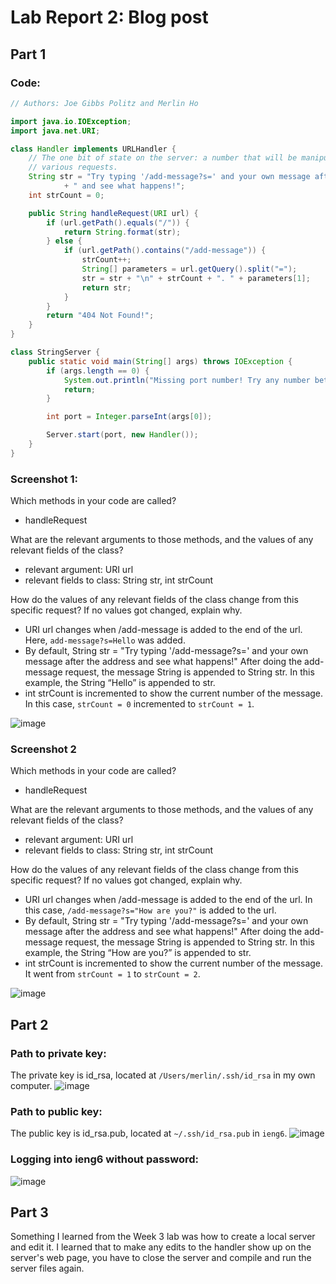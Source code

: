 # **Lab Report 2: Blog post**
## Part 1
### Code:

```java
// Authors: Joe Gibbs Politz and Merlin Ho

import java.io.IOException;
import java.net.URI;

class Handler implements URLHandler {
    // The one bit of state on the server: a number that will be manipulated by
    // various requests.
    String str = "Try typing '/add-message?s=' and your own message after the address"
            + " and see what happens!";
    int strCount = 0;

    public String handleRequest(URI url) {
        if (url.getPath().equals("/")) {
            return String.format(str);
        } else {
            if (url.getPath().contains("/add-message")) {
                strCount++;
                String[] parameters = url.getQuery().split("=");
                str = str + "\n" + strCount + ". " + parameters[1];
                return str;
            }
        }
        return "404 Not Found!";
    }
}

class StringServer {
    public static void main(String[] args) throws IOException {
        if (args.length == 0) {
            System.out.println("Missing port number! Try any number between 1024 to 49151");
            return;
        }

        int port = Integer.parseInt(args[0]);

        Server.start(port, new Handler());
    }
}
```

### Screenshot 1:

Which methods in your code are called?

- handleRequest

What are the relevant arguments to those methods, and the values of any relevant fields of the class?

- relevant argument: URI url
- relevant fields to class: String str, int strCount

How do the values of any relevant fields of the class change from this specific request? If no values got changed, explain why.

- URI url changes when /add-message is added to the end of the url. Here, `add-message?s=Hello` was added.
- By default, String str = "Try typing '/add-message?s=' and your own message after the address and see what happens!" After doing the add-message request, the message String is appended to String str. In this example, the String “Hello” is appended to str.
- int strCount is incremented to show the current number of the message. In this case, `strCount = 0` incremented to `strCount = 1`.

![image](https://media.discordapp.net/attachments/1165737971237011628/1165738113902071938/Screenshot_2023-10-21_at_15.png?ex=6547f138&is=65357c38&hm=17b23587ecf0ae1afb5f491d948efce1ae18afcaf01116f56ac1d3ee783998a8&=&width=1480&height=832)

### Screenshot 2

Which methods in your code are called?

- handleRequest

What are the relevant arguments to those methods, and the values of any relevant fields of the class?

- relevant argument: URI url
- relevant fields to class: String str, int strCount

How do the values of any relevant fields of the class change from this specific request? If no values got changed, explain why.

- URI url changes when /add-message is added to the end of the url. In this case, `/add-message?s="How are you?"` is added to the url.
- By default, String str = "Try typing '/add-message?s=' and your own message after the address and see what happens!" After doing the add-message request, the message String is appended to String str. In this example, the String “How are you?” is appended to str.
- int strCount is incremented to show the current number of the message. It went from `strCount = 1` to `strCount = 2`.

![image](https://media.discordapp.net/attachments/1165737971237011628/1165738146709901403/Screenshot_2023-10-21_at_15.png?ex=6547f140&is=65357c40&hm=484dcdd50ccab0af1358bcd928874db486f69ecc1b84c48471fdd09ba76e6f31&=&width=1480&height=832)

## Part 2

### Path to private key:
The private key is id_rsa, located at `/Users/merlin/.ssh/id_rsa` in my own computer.
![image](https://media.discordapp.net/attachments/1165737971237011628/1165747714265448498/image.png?ex=6547fa29&is=65358529&hm=fc17228fa360ed39396ae2835015fcf9f4700420164550aa65c121eed38f4fba&=&width=1480&height=152)

### Path to public key:
The public key is id_rsa.pub, located at `~/.ssh/id_rsa.pub` in `ieng6`.
![image](https://media.discordapp.net/attachments/1165737971237011628/1165747403505283233/image.png?ex=6547f9df&is=653584df&hm=0348f77db64416917e5ab7cb7d9a837f945268c8e29c410330d602e865cb1929&=&width=1480&height=142)

### Logging into ieng6 without password:

![image](https://media.discordapp.net/attachments/1165737971237011628/1165738215957872670/Untitled.png?ex=6547f151&is=65357c51&hm=afc0802aad10788c86e35bc44e4aa82dfb2f527681bad240e41f72cb02514230&=&width=1480&height=660)

## Part 3

Something I learned from the Week 3 lab was how to create a local server and edit it. I learned that to make any edits to the handler show up on the server's web page, you have to close the server and compile and run the server files again.




